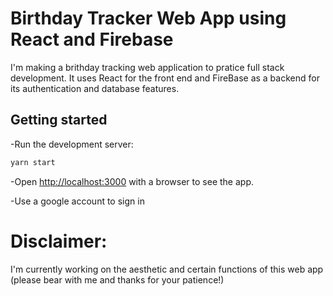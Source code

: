 # Birthday Tracker Web App using React and Firebase
I'm making a brithday tracking web application to pratice full stack development. It uses React for the front end and FireBase as a backend for its authentication and database features.

## Getting started

-Run the development server:

```bash
yarn start
```

-Open [http://localhost:3000](http://localhost:3000) with a browser to see the app.

-Use a google account to sign in

# Disclaimer:
I'm currently working on the aesthetic and certain functions of this web app (please bear with me and thanks for your patience!)


